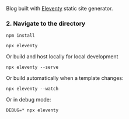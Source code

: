 Blog built with [Eleventy](https://github.com/11ty/eleventy) static site generator.
  

### 2. Navigate to the directory
 

```
npm install
```

```
npx eleventy
```

Or build and host locally for local development
```
npx eleventy --serve
```

Or build automatically when a template changes:
```
npx eleventy --watch
```

Or in debug mode:
```
DEBUG=* npx eleventy
```